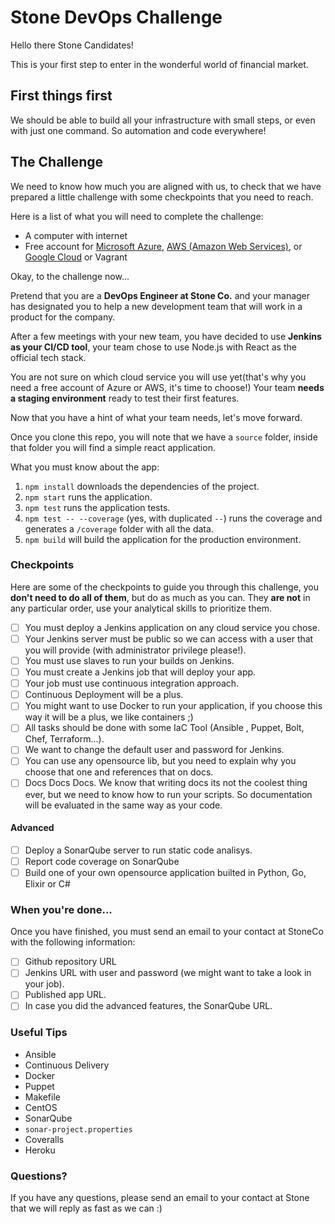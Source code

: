 # Stone DevOps Challenge

Hello there Stone Candidates!

This is your first step to enter in the wonderful world of financial market.

## First things first

We should be able to build all your infrastructure with small steps, or even with just one command. So automation and code everywhere!

## The Challenge

We need to know how much you are aligned with us,
to check that we have prepared a little challenge with some checkpoints that you need to reach.

Here is a list of what you will need to complete the challenge:

- A computer with internet
- Free account for <a href="https://goo.gl/1gzFRE" target="_blank">Microsoft Azure</a>, <a href="https://goo.gl/GQRLct" target="_blank">AWS (Amazon Web Services)</a>, or <a href="https://cloud.google.com" target="_blank">Google Cloud</a> or Vagrant

Okay, to the challenge now...

Pretend that you are a **DevOps Engineer at Stone Co.** and your manager has designated you to help a new development team that will work in a product for the company.

After a few meetings with your new team, you have decided to use **Jenkins as your CI/CD tool**, your team chose to use Node.js with React as the official tech stack.

You are not sure on which cloud service you will use yet(that's why you need a free account of Azure or AWS, it's time to choose!)
Your team **needs a staging environment** ready to test their first features.

Now that you have a hint of what your team needs, let's move forward.

Once you clone this repo, you will note that we have a `source` folder, inside that folder you will find a  simple react application.

What you must know about the app:

 1. `npm install` downloads the dependencies of the project.
 2. `npm start` runs the application.
 3. `npm test` runs the application tests.
 4. `npm test -- --coverage` (yes, with duplicated `--`) runs the coverage and generates a `/coverage` folder with all the data.
 5. `npm build` will build the application for the production environment.

### Checkpoints

Here are some of the checkpoints to guide you through this challenge, you **don't need to do all of them**, but do as much as you can. They **are not** in any particular order, use your analytical skills to prioritize them.

- [ ] You must deploy a Jenkins application on any cloud service you chose.
- [ ] Your Jenkins server must be public so we can access with a user that you will provide (with administrator privilege please!).
- [ ] You must use slaves to run your builds on Jenkins.
- [ ] You must create a Jenkins job that will deploy your app.
- [ ] Your job must use continuous integration approach.
- [ ] Continuous Deployment will be a plus.
- [ ] You might want to use Docker to run your application, if you choose this way it will be a plus, we like containers ;)
- [ ] All tasks should be done with some IaC Tool (Ansible , Puppet, Bolt, Chef, Terraform...).
- [ ] We want to change the default user and password for Jenkins.
- [ ] You can use any opensource lib, but you need to explain why you choose that one and references that on docs.
- [ ] Docs Docs Docs. We know that writing docs its not the coolest thing ever, but we need to know how to run your scripts. So documentation will be evaluated in the same way as your code.

#### Advanced

- [ ] Deploy a SonarQube server to run static code analisys.
- [ ] Report code coverage on SonarQube
- [ ] Build one of your own opensource application builted in Python, Go, Elixir or C#

### When you're done...

Once you have finished, you must send an email to your contact at StoneCo with the following information:

- [ ] Github repository URL
- [ ] Jenkins URL with user and password (we might want to take a look in your job).
- [ ] Published app URL.
- [ ] In case you did the advanced features, the SonarQube URL.

### Useful Tips

- Ansible
- Continuous Delivery
- Docker
- Puppet
- Makefile
- CentOS
- SonarQube
- `sonar-project.properties`
- Coveralls
- Heroku

### Questions?

If you have any questions, please send an email to your contact at Stone that we will reply as fast as we can :)
